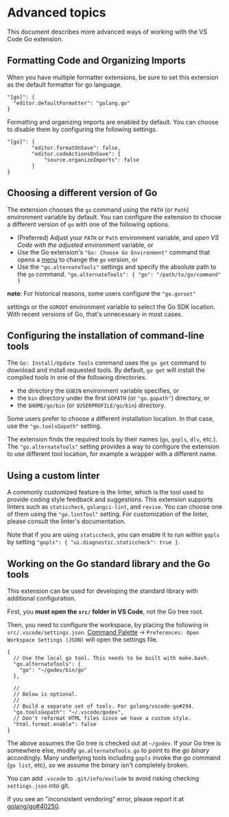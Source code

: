 # Advanced topics

This document describes more advanced ways of working with the VS Code Go
extension.

## Formatting Code and Organizing Imports

When you have multiple formatter extensions, be sure to set this
extension as the default formatter for go language.
```json5
"[go]": {
  "editor.defaultFormatter": "golang.go"
}
```

Formatting and organizing imports are enabled by default. You
can choose to disable them by configuring the following settings.

```json5
"[go]": {
        "editor.formatOnSave": false,
        "editor.codeActionsOnSave": {
            "source.organizeImports": false
        }
}
```

## Choosing a different version of Go

The extension chooses the `go` command using the `PATH` (or `Path`) environment
variable by default. You can configure the extension to choose a different
version of `go` with one of the following options.

* (Preferred) Adjust your `PATH` or `Path` environment variable, and *open VS
  Code with the adjusted environment* variable, or
* Use the Go extension's `"Go: Choose Go Environment"` command that opens a
  [menu](ui.md) to change the `go` version, or
* Use the `"go.alternateTools"` settings and specify the absolute path to the
  `go` command. `"go.alternateTools": { "go": "/path/to/go/command" }`

**note**: For historical reasons, some users configure the `"go.goroot"`

settings or the `GOROOT` environment variable to select the Go SDK location.
With recent versions of Go, that's unnecessary in most cases.

## Configuring the installation of command-line tools

The `Go: Install/Update Tools` command uses the `go get` command to download and
install requested tools. By default, `go get` will install the compiled tools in
one of the following directories.

* the directory the `GOBIN` environment variable specifies, or
* the `bin` directory under the first `GOPATH` (or `"go.gopath"`) directory, or
* the `$HOME/go/bin` (or `$USERPROFILE/go/bin`) directory.

Some users prefer to choose a different installation location. In that case, use
the `"go.toolsGopath"` setting.

The extension finds the required tools by their names (`go`, `gopls`, `dlv`,
etc.). The `"go.alternateTools"` setting provides a way to configure the
extension to use different tool location, for example a wrapper with a different
name.

## Using a custom linter

A commonly customized feature is the linter, which is the tool used to provide
coding style feedback and suggestions. This extension supports linters such as
`staticcheck`, `golangci-lint`, and `revive`. You can choose one of them using
the `"go.lintTool"` setting. For customization of the linter, please consult the
linter's documentation.

Note that if you are using `staticcheck`, you can enable it to run within
`gopls` by setting `"gopls": { "ui.diagnostic.staticcheck": true }`.

## Working on the Go standard library and the Go tools

This extension can be used for developing the standard library with additional
configuration.

First, you **must open the `src/` folder in VS Code**, not the Go tree root.

Then, you need to configure the workspace, by placing the following in
`src/.vscode/settings.json`. [Command Palette] ->
`Preferences: Open Workspace Settings (JSON)` will open the settings file.

```json5
{
  // Use the local go tool. This needs to be built with make.bash.
  "go.alternateTools": {
    "go": "~/godev/bin/go"
  },

  //
  // Below is optional.
  //
  // Build a separate set of tools. For golang/vscode-go#294.
  "go.toolsGopath": "~/.vscode/godev",
  // Don't reformat HTML files since we have a custom style.
  "html.format.enable": false
}
```

The above assumes the Go tree is checked out at `~/godev`. If your Go tree is
somewhere else, modify `go.alternateTools.go` to point to the go *binary*
accordingly. Many underlying tools including `gopls` invoke the go command
(`go list`, etc), so we assume the binary isn't completely broken.

You can add `.vscode` to `.git/info/exclude` to avoid risking checking
`settings.json` into git.

If you see an "inconsistent vendoring" error, please report it at
[golang/go#40250](https://github.com/golang/go/issues/40250).



[Command Palette]: https://code.visualstudio.com/docs/getstarted/userinterface#_command-palette
